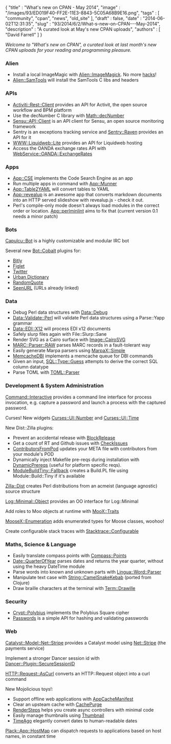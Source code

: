 {
   "title" : "What's new on CPAN - May 2014",
   "image" : "/images/93/ED019F40-FF2E-11E3-8843-5C05A68B9E16.png",
   "tags" : [
      "community",
      "cpan",
      "news",
      "old_site"
   ],
   "draft" : false,
   "date" : "2014-06-02T12:31:35",
   "slug" : "93/2014/6/2/What-s-new-on-CPAN---May-2014",
   "description" : "A curated look at May's new CPAN uploads",
   "authors" : [
      "David Farrell"
   ]
}

*Welcome to "What's new on CPAN", a curated look at last month's new CPAN uploads for your reading and programming pleasure.*

### Alien

-   Install a local ImageMagic with [Alien::ImageMagick](https://metacpan.org/pod/Alien::ImageMagick). No more [hacks](http://perltricks.com/article/57/2014/1/1/Shazam-Use-Image-Magick-with-Perlbrew-in-minutes)!
-   [Alien::SamTools](https://metacpan.org/pod/Alien::SamTools) will install the SamTools C libs and headers

### APIs

-   [Activiti::Rest::Client](https://metacpan.org/pod/Activiti::Rest::Client) provides an API for Activit, the open source workflow and BPM platform
-   Use the decNumber C library with [Math::decNumber](https://metacpan.org/pod/Math::decNumber)
-   [Sensu::API::Client](https://metacpan.org/pod/Sensu::API::Client) is an API client for Sensu, an open source monitoring framework
-   Sentry is an exceptions tracking service and [Sentry::Raven](https://metacpan.org/pod/Sentry::Raven) provides an API for it
-   [WWW::Liquidweb::Lite](https://metacpan.org/pod/WWW::Liquidweb::Lite) provides an API for Liquidweb hosting
-   Access the OANDA exchange rates API with [WebService::OANDA::ExchangeRates](https://metacpan.org/pod/WebService::OANDA::ExchangeRates)

### Apps

-   [App::CSE](https://metacpan.org/pod/App::CSE) implements the Code Search Engine as an app
-   Run multiple apps in command with [App::Munner](https://metacpan.org/pod/App::Munner)
-   [App::Table2YAML](https://metacpan.org/pod/App::Table2YAML) will convert tables to YAML
-   [App::revealup](https://metacpan.org/pod/App::revealup) is an awesome app that converts markdown documents into an HTTP served slideshow with revealup.js - check it out.
-   Perl's compile-only mode doesn't always load modules in the correct order or location. [App::perlminlint](https://metacpan.org/pod/App::perlminlint) aims to fix that (current version 0.1 needs a minor patch)

### Bots

[Capulcu::Bot](https://metacpan.org/pod/Capulcu::Bot) is a highly customizable and modular IRC bot

Several new [Bot::Cobalt](https://metacpan.org/pod/Bot::Cobalt) plugins for:

-   [Bitly](https://metacpan.org/pod/Bot::Cobalt::Plugin::Bitly)
-   [Figlet](https://metacpan.org/pod/Bot::Cobalt::Plugin::Figlet)
-   [Twitter](https://metacpan.org/pod/Bot::Cobalt::Plugin::Twitter)
-   [Urban Dictionary](https://metacpan.org/pod/Bot::Cobalt::Plugin::Urban)
-   [RandomQuote](https://metacpan.org/pod/Bot::Cobalt::Plugin::RandomQuote)
-   [SeenURL](https://metacpan.org/pod/Bot::Cobalt::Plugin::SeenURL) (URLs already linked)

### Data

-   Debug Perl data structures with [Data::Debug](https://metacpan.org/pod/Data::Debug)
-   [Data::Validate::Perl](https://metacpan.org/pod/Data::Validate::Perl) will validate Perl data structures using a Parse::Yapp grammar
-   [Data::EDI::X12](https://metacpan.org/pod/Data::EDI::X12) will process EDI x12 documents
-   Safely slurp files again with File::Slurp::Sane
-   Render SVG as a Cairo surface with [Image::CairoSVG](https://metacpan.org/pod/Image::CairoSVG)
-   [MARC::Parser::RAW](https://metacpan.org/pod/MARC::Parser::RAW) parses MARC records in a fault-tolerant way
-   Easily generate Marpa parsers using [MarpaX::Simple](https://metacpan.org/pod/MarpaX::Simple)
-   [MemcacheDBI](https://metacpan.org/pod/MemcacheDBI) implements a memcache queue for DBI commands
-   Given an input, [SQL::Type::Guess](https://metacpan.org/pod/SQL::Type::Guess) attempts to derive the correct SQL column datatype
-   Parse TOML with [TOML::Parser](https://metacpan.org/pod/TOML::Parser)

### Development & System Administration

[Command::Interactive](https://metacpan.org/pod/Command::Interactive) provides a command line interface for process invocation, e.g. capture a password and launch a process with the captured password.

Curses! New widgets [Curses::UI::Number](https://metacpan.org/pod/Curses::UI::Number) and [Curses::UI::Time](https://metacpan.org/pod/Curses::UI::Time)

New Dist::Zilla plugins:

-   Prevent an accidental release with [BlockRelease](https://metacpan.org/pod/Dist::Zilla::Plugin::BlockRelease)
-   Get a count of RT and Github issues with [CheckIssues](https://metacpan.org/pod/Dist::Zilla::Plugin::CheckIssues)
-   [ContributorsFromPod](https://metacpan.org/pod/Dist::Zilla::Plugin::ContributorsFromPod) updates your META file with contributors from your module's POD
-   Dynamically inject Makefile pre-reqs during installation with [DynamicPrereqs](https://metacpan.org/pod/Dist::Zilla::Plugin::DynamicPrereqs) (useful for platform specific reqs).
-   [ModuleBuildTiny::Fallback](https://metacpan.org/pod/Dist::Zilla::Plugin::ModuleBuildTiny::Fallback) creates a Build.PL file using Module::Build::Tiny if it's available

[Zilla::Dist](https://metacpan.org/pod/Zilla::Dist) creates Perl distributions from an acmeist (language agnostic) source structure

[Log::Minimal::Object](https://metacpan.org/pod/Log::Minimal::Object) provides an OO interface for Log::Minimal

Add roles to Moo objects at runtime with [MooX::Traits](https://metacpan.org/pod/MooX::Traits)

[MooseX::Enumeration](https://metacpan.org/pod/MooseX::Enumeration) adds enumerated types for Moose classes, woohoo!

Create configurable stack traces with [Stacktrace::Configurable](https://metacpan.org/pod/Stacktrace::Configurable)

### Maths, Science & Language

-   Easily translate compass points with [Compass::Points](https://metacpan.org/pod/Compass::Points)
-   [Date::QuarterOfYear](https://metacpan.org/pod/Date::QuarterOfYear) parses dates and returns the year quarter, without using the heavy DateTime module
-   Parse words into known and unknown parts with [Lingua::Word::Parser](https://metacpan.org/pod/Lingua::Word::Parser)
-   Manipulate text case with [String::CamelSnakeKebab](https://metacpan.org/pod/String::CamelSnakeKebab) (ported from Clojure)
-   Draw braille characters at the terminal with [Term::Drawille](https://metacpan.org/pod/Term::Drawille)

### Security

-   [Crypt::Polybius](https://metacpan.org/pod/Crypt::Polybius) implements the Polybius Square cipher
-   [Passwords](https://metacpan.org/pod/Passwords) is a simple API for hashing and validating passwords

### Web

[Catalyst::Model::Net::Stripe](https://metacpan.org/pod/Catalyst::Model::Net::Stripe) provides a Catalyst model using [Net::Stripe](https://metacpan.org/pod/Net::Stripe) (the payments service)

Implement a stronger Dancer session id with [Dancer::Plugin::SecureSessionID](https://metacpan.org/pod/Dancer::Plugin::SecureSessionID)

[HTTP::Request::AsCurl](https://metacpan.org/pod/HTTP::Request::AsCurl) converts an HTTP::Request object into a curl command

New Mojolicious toys!:

-   Support offline web applications with [AppCacheManifest](https://metacpan.org/pod/Mojolicious::Plugin::AppCacheManifest)
-   Clear an upsteam cache with [CachePurge](https://metacpan.org/pod/Mojolicious::Plugin::CachePurge)
-   [RenderSteps](https://metacpan.org/pod/Mojolicious::Plugin::RenderSteps) helps you create async controllers with minimal code
-   Easily manage thumbnails using [Thumbnail](https://metacpan.org/pod/Mojolicious::Plugin::Thumbnail)
-   [TimeAgo](https://metacpan.org/pod/Mojolicious::Plugin::TimeAgo) elegantly convert dates to human-readable dates

[Plack::App::HostMap](https://metacpan.org/pod/Plack::App::HostMap) can dispatch requests to applications based on host names, in constant time

